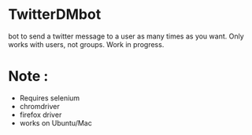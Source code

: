 # TwitterDMbot
bot to send a twitter message to a user as many times as you want. Only works with users, not groups. Work in progress.
# Note :
- Requires selenium
- chromdriver
- firefox driver
- works on Ubuntu/Mac

